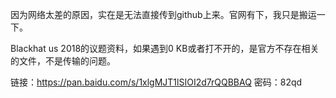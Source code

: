 因为网络太差的原因，实在是无法直接传到github上来。官网有下，我只是搬运一下。

Blackhat us 2018的议题资料，如果遇到0 KB或者打不开的，是官方不存在相关的文件，不是传输的问题。

链接：https://pan.baidu.com/s/1xlgMJT1lSIOI2d7rQQBBAQ 密码：82qd